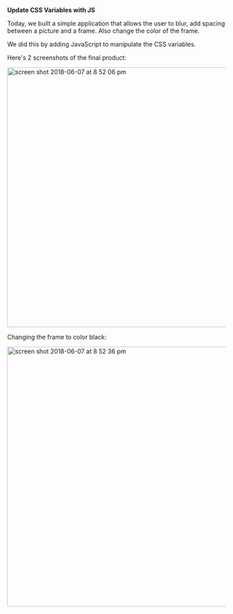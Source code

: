 <strong>Update CSS Variables with JS</strong>

Today, we built a simple application that allows the user
to blur, add spacing between a picture and a frame. Also change the
color of the frame.

We did this by adding JavaScript to manipulate the CSS variables.

Here's 2 screenshots of the final product:

<img width="600" alt="screen shot 2018-06-07 at 8 52 06 pm" src="https://user-images.githubusercontent.com/33431535/41133407-baf4f7ce-6a94-11e8-935c-cb3189269e78.png">

Changing the frame to color black:

<img width="600" alt="screen shot 2018-06-07 at 8 52 36 pm" src="https://user-images.githubusercontent.com/33431535/41133409-bc3490e0-6a94-11e8-8299-f948cc3dcae9.png">
